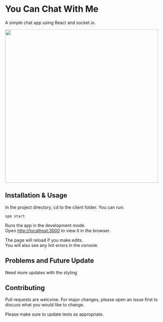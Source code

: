 # You Can Chat With Me

A simple chat app using React and socket.io.

<img src="screenshot.png" width="500"/>

## Installation & Usage

In the project directory, cd to the client folder. You can run:

 `npm start`

Runs the app in the development mode.\
Open [http://localhost:3000](http://localhost:3000) to view it in the browser.

The page will reload if you make edits.\
You will also see any lint errors in the console.

## Problems and Future Update

Need more updates with the styling


## Contributing
Pull requests are welcome. For major changes, please open an issue first to discuss what you would like to change.

Please make sure to update tests as appropriate.

